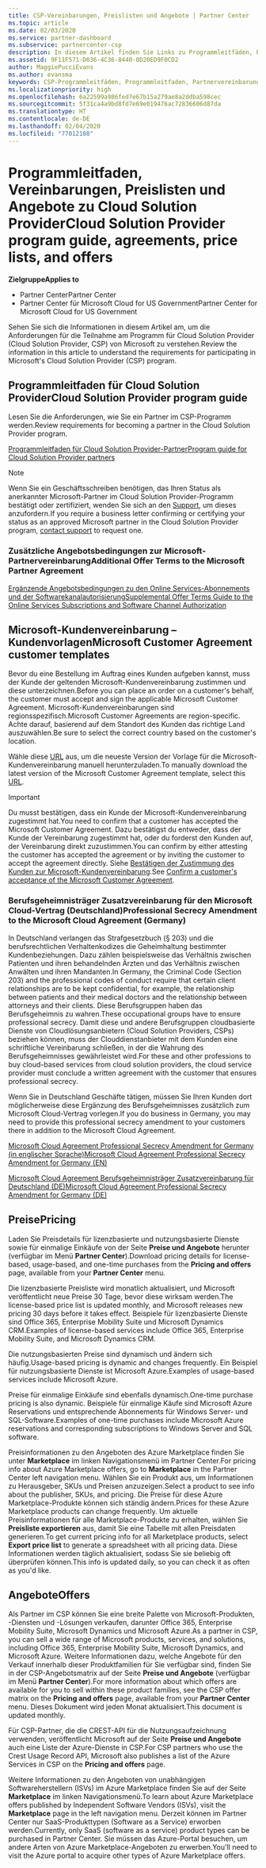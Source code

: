 ```yaml
---
title: CSP-Vereinbarungen, Preislisten und Angebote | Partner Center
ms.topic: article
ms.date: 02/03/2020
ms.service: partner-dashboard
ms.subservice: partnercenter-csp
description: In diesem Artikel finden Sie Links zu Programmleitfäden, Partnervereinbarungen, Kundenverträgen, Preislisten und Angeboten für Cloud Solution Provider.
ms.assetid: 9F11F571-D036-4C36-8440-8D20ED9F0CD2
author: MaggiePucciEvans
ms.author: evansma
keywords: CSP-Programmleitfäden, Programmleitfaden, Partnervereinbarungen, Kundenvereinbarung, Preislisten, Angebote
ms.localizationpriority: high
ms.openlocfilehash: 6a22599a986fed7e67b15a279ae8a2ddba598cec
ms.sourcegitcommit: 5f31ca4a9bd8fd7e69e019476ac72836606d87da
ms.translationtype: HT
ms.contentlocale: de-DE
ms.lasthandoff: 02/04/2020
ms.locfileid: "77012108"
---
```

# <a name="cloud-solution-provider-program-guide-agreements-price-lists-and-offers"></a><span data-ttu-id="b1283-104">Programmleitfaden, Vereinbarungen, Preislisten und Angebote zu Cloud Solution Provider</span><span class="sxs-lookup"><span data-stu-id="b1283-104">Cloud Solution Provider program guide, agreements, price lists, and offers</span></span>

<span data-ttu-id="b1283-105">**Zielgruppe**</span><span class="sxs-lookup"><span data-stu-id="b1283-105">**Applies to**</span></span>

-  <span data-ttu-id="b1283-106">Partner Center</span><span class="sxs-lookup"><span data-stu-id="b1283-106">Partner Center</span></span>
-  <span data-ttu-id="b1283-107">Partner Center für Microsoft Cloud for US Government</span><span class="sxs-lookup"><span data-stu-id="b1283-107">Partner Center for Microsoft Cloud for US Government</span></span>


<span data-ttu-id="b1283-108">Sehen Sie sich die Informationen in diesem Artikel am, um die Anforderungen für die Teilnahme am Programm für Cloud Solution Provider (Cloud Solution Provider, CSP) von Microsoft zu verstehen.</span><span class="sxs-lookup"><span data-stu-id="b1283-108">Review the information in this article to understand the requirements for participating in Microsoft's Cloud Solution Provider (CSP) program.</span></span>

## <a name="cloud-solution-provider-program-guide"></a><span data-ttu-id="b1283-109">Programmleitfaden für Cloud Solution Provider</span><span class="sxs-lookup"><span data-stu-id="b1283-109">Cloud Solution Provider program guide</span></span>

<span data-ttu-id="b1283-110">Lesen Sie die Anforderungen, wie Sie ein Partner im CSP-Programm werden.</span><span class="sxs-lookup"><span data-stu-id="b1283-110">Review requirements for becoming a partner in the Cloud Solution Provider program.</span></span>

[<span data-ttu-id="b1283-111">Programmleitfaden für Cloud Solution Provider-Partner</span><span class="sxs-lookup"><span data-stu-id="b1283-111">Program guide for Cloud Solution Provider partners</span></span>](https://go.microsoft.com/fwlink/p/?LinkId=617100)

>[!Note]
><span data-ttu-id="b1283-112">Wenn Sie ein Geschäftsschreiben benötigen, das Ihren Status als anerkannter Microsoft-Partner im Cloud Solution Provider-Programm bestätigt oder zertifiziert, wenden Sie sich an den [Support](https://partner.microsoft.com/pcv/servicerequests/create), um dieses anzufordern.</span><span class="sxs-lookup"><span data-stu-id="b1283-112">If you require a business letter confirming or certifying your status as an approved Microsoft partner in the Cloud Solution Provider program, [contact support](https://partner.microsoft.com/pcv/servicerequests/create) to request one.</span></span>

### <a name="additional-offer-terms-to-the-microsoft-partner-agreement"></a><span data-ttu-id="b1283-113">Zusätzliche Angebotsbedingungen zur Microsoft-Partnervereinbarung</span><span class="sxs-lookup"><span data-stu-id="b1283-113">Additional Offer Terms to the Microsoft Partner Agreement</span></span>

[<span data-ttu-id="b1283-114">Ergänzende Angebotsbedingungen zu den Online Services-Abonnements und der Softwarekanalautorisierung</span><span class="sxs-lookup"><span data-stu-id="b1283-114">Supplemental Offer Terms Guide to the Online Services Subscriptions and Software Channel Authorization</span></span>](https://query.prod.cms.rt.microsoft.com/cms/api/am/binary/RE3NOo7)

## <a name="microsoft-customer-agreement-customer-templates"></a><span data-ttu-id="b1283-115">Microsoft-Kundenvereinbarung – Kundenvorlagen</span><span class="sxs-lookup"><span data-stu-id="b1283-115">Microsoft Customer Agreement customer templates</span></span>

<span data-ttu-id="b1283-116">Bevor du eine Bestellung im Auftrag eines Kunden aufgeben kannst, muss der Kunde der geltenden Microsoft-Kundenvereinbarung zustimmen und diese unterzeichnen.</span><span class="sxs-lookup"><span data-stu-id="b1283-116">Before you can place an order on a customer's behalf, the customer must accept and sign the applicable Microsoft Customer Agreement.</span></span> <span data-ttu-id="b1283-117">Microsoft-Kundenvereinbarungen sind regionsspezifisch.</span><span class="sxs-lookup"><span data-stu-id="b1283-117">Microsoft Customer Agreements are region-specific.</span></span> <span data-ttu-id="b1283-118">Achte darauf, basierend auf dem Standort des Kunden das richtige Land auszuwählen.</span><span class="sxs-lookup"><span data-stu-id="b1283-118">Be sure to select the correct country based on the customer's location.</span></span>

<span data-ttu-id="b1283-119">Wähle diese [URL](https://aka.ms/customeragreement) aus, um die neueste Version der Vorlage für die Microsoft-Kundenvereinbarung manuell herunterzuladen.</span><span class="sxs-lookup"><span data-stu-id="b1283-119">To manually download the latest version of the Microsoft Customer Agreement template, select this [URL](https://aka.ms/customeragreement).</span></span>

>[!IMPORTANT]
><span data-ttu-id="b1283-120">Du musst bestätigen, dass ein Kunde der Microsoft-Kundenvereinbarung zugestimmt hat.</span><span class="sxs-lookup"><span data-stu-id="b1283-120">You need to confirm that a customer has accepted the Microsoft Customer Agreement.</span></span> <span data-ttu-id="b1283-121">Dazu bestätigst du entweder, dass der Kunde der Vereinbarung zugestimmt hat, oder du forderst den Kunden auf, der Vereinbarung direkt zuzustimmen.</span><span class="sxs-lookup"><span data-stu-id="b1283-121">You can confirm by either attesting the customer has accepted the agreement or by inviting the customer to accept the agreement directly.</span></span> <span data-ttu-id="b1283-122">Siehe [Bestätigen der Zustimmung des Kunden zur Microsoft-Kundenvereinbarung](confirm-customer-agreement.md).</span><span class="sxs-lookup"><span data-stu-id="b1283-122">See [Confirm a customer's acceptance of the Microsoft Customer Agreement](confirm-customer-agreement.md).</span></span>

### <a name="professional-secrecy-amendment-to-the-microsoft-cloud-agreement-germany"></a><span data-ttu-id="b1283-123">Berufsgeheimnisträger Zusatzvereinbarung für den Microsoft Cloud-Vertrag (Deutschland)</span><span class="sxs-lookup"><span data-stu-id="b1283-123">Professional Secrecy Amendment to the Microsoft Cloud Agreement (Germany)</span></span>

<span data-ttu-id="b1283-124">In Deutschland verlangen das Strafgesetzbuch (§ 203) und die berufsrechtlichen Verhaltenkodizes die Geheimhaltung bestimmter Kundenbeziehungen. Dazu zählen beispielsweise das Verhältnis zwischen Patienten und ihren behandelnden Ärzten und das Verhältnis zwischen Anwälten und ihren Mandanten.</span><span class="sxs-lookup"><span data-stu-id="b1283-124">In Germany, the Criminal Code (Section 203) and the professional codes of conduct require that certain client relationships are to be kept confidential, for example, the relationship between patients and their medical doctors and the relationship between attorneys and their clients.</span></span> <span data-ttu-id="b1283-125">Diese Berufsgruppen haben das Berufsgeheimnis zu wahren.</span><span class="sxs-lookup"><span data-stu-id="b1283-125">These occupational groups have to ensure professional secrecy.</span></span> <span data-ttu-id="b1283-126">Damit diese und andere Berufsgruppen cloudbasierte Dienste von Cloudlösungsanbietern (Cloud Solution Providers, CSPs) beziehen können, muss der Clouddienstanbieter mit dem Kunden eine schriftliche Vereinbarung schließen, in der die Wahrung des Berufsgeheimnisses gewährleistet wird.</span><span class="sxs-lookup"><span data-stu-id="b1283-126">For these and other professions to buy cloud-based services from cloud solution providers, the cloud service provider must conclude a written agreement with the customer that ensures professional secrecy.</span></span>

<span data-ttu-id="b1283-127">Wenn Sie in Deutschland Geschäfte tätigen, müssen Sie Ihren Kunden dort möglicherweise diese Ergänzung des Berufsgeheimnisses zusätzlich zum Microsoft Cloud-Vertrag vorlegen.</span><span class="sxs-lookup"><span data-stu-id="b1283-127">If you do business in Germany, you may need to provide this professional secrecy amendment to your customers there in addition to the Microsoft Cloud Agreement.</span></span>

[<span data-ttu-id="b1283-128">Microsoft Cloud Agreement Professional Secrecy Amendment for Germany (in englischer Sprache)</span><span class="sxs-lookup"><span data-stu-id="b1283-128">Microsoft Cloud Agreement Professional Secrecy Amendment for Germany (EN)</span></span>](https://go.microsoft.com/fwlink/?linkid=2030827&clcid=0x409)

[<span data-ttu-id="b1283-129">Microsoft Cloud Agreement Berufsgeheimnisträger Zusatzvereinbarung für Deutschland (DE)</span><span class="sxs-lookup"><span data-stu-id="b1283-129">Microsoft Cloud Agreement Professional Secrecy Amendment for Germany (DE)</span></span>](https://go.microsoft.com/fwlink/?linkid=2030827&clcid=0x407)

## <a name="pricing"></a><span data-ttu-id="b1283-130">Preise</span><span class="sxs-lookup"><span data-stu-id="b1283-130">Pricing</span></span>

<span data-ttu-id="b1283-131">Laden Sie Preisdetails für lizenzbasierte und nutzungsbasierte Dienste sowie für einmalige Einkäufe von der Seite **Preise und Angebote** herunter (verfügbar im Menü **Partner Center**).</span><span class="sxs-lookup"><span data-stu-id="b1283-131">Download pricing details for license-based, usage-based, and one-time purchases from the **Pricing and offers** page, available from your **Partner Center** menu.</span></span>

<span data-ttu-id="b1283-132">Die lizenzbasierte Preisliste wird monatlich aktualisiert, und Microsoft veröffentlicht neue Preise 30 Tage, bevor diese wirksam werden.</span><span class="sxs-lookup"><span data-stu-id="b1283-132">The license-based price list is updated monthly, and Microsoft releases new pricing 30 days before it takes effect.</span></span> <span data-ttu-id="b1283-133">Beispiele für lizenzbasierte Dienste sind Office 365, Enterprise Mobility Suite und Microsoft Dynamics CRM.</span><span class="sxs-lookup"><span data-stu-id="b1283-133">Examples of license-based services include Office 365, Enterprise Mobility Suite, and Microsoft Dynamics CRM.</span></span> 

<span data-ttu-id="b1283-134">Die nutzungsbasierten Preise sind dynamisch und ändern sich häufig.</span><span class="sxs-lookup"><span data-stu-id="b1283-134">Usage-based pricing is dynamic and changes frequently.</span></span> <span data-ttu-id="b1283-135">Ein Beispiel für nutzungsbasierte Dienste ist Microsoft Azure.</span><span class="sxs-lookup"><span data-stu-id="b1283-135">Examples of usage-based services include Microsoft Azure.</span></span>

<span data-ttu-id="b1283-136">Preise für einmalige Einkäufe sind ebenfalls dynamisch.</span><span class="sxs-lookup"><span data-stu-id="b1283-136">One-time purchase pricing is also dynamic.</span></span> <span data-ttu-id="b1283-137">Beispiele für einmalige Käufe sind Microsoft Azure Reservations und entsprechende Abonnements für Windows Server- und SQL-Software.</span><span class="sxs-lookup"><span data-stu-id="b1283-137">Examples of one-time purchases include Microsoft Azure reservations and corresponding subscriptions to Windows Server and SQL software.</span></span>

<span data-ttu-id="b1283-138">Preisinformationen zu den Angeboten des Azure Marketplace finden Sie unter **Marketplace** im linken Navigationsmenü im Partner Center.</span><span class="sxs-lookup"><span data-stu-id="b1283-138">For pricing info about Azure Marketplace offers, go to **Marketplace** in the Partner Center left navigation menu.</span></span> <span data-ttu-id="b1283-139">Wählen Sie ein Produkt aus, um Informationen zu Herausgeber, SKUs und Preisen anzuzeigen.</span><span class="sxs-lookup"><span data-stu-id="b1283-139">Select a product to see info about the publisher, SKUs, and pricing.</span></span> <span data-ttu-id="b1283-140">Die Preise für diese Azure Marketplace-Produkte können sich ständig ändern.</span><span class="sxs-lookup"><span data-stu-id="b1283-140">Prices for these Azure Marketplace products can change frequently.</span></span> <span data-ttu-id="b1283-141">Um aktuelle Preisinformationen für alle Marketplace-Produkte zu erhalten, wählen Sie **Preisliste exportieren** aus, damit Sie eine Tabelle mit allen Preisdaten generieren.</span><span class="sxs-lookup"><span data-stu-id="b1283-141">To get current pricing info for all Marketplace products, select **Export price list** to generate a spreadsheet with all pricing data.</span></span> <span data-ttu-id="b1283-142">Diese Informationen werden täglich aktualisiert, sodass Sie sie beliebig oft überprüfen können.</span><span class="sxs-lookup"><span data-stu-id="b1283-142">This info is updated daily, so you can check it as often as you'd like.</span></span>

## <a name="offers"></a><span data-ttu-id="b1283-143">Angebote</span><span class="sxs-lookup"><span data-stu-id="b1283-143">Offers</span></span>

<span data-ttu-id="b1283-144">Als Partner im CSP können Sie eine breite Palette von Microsoft-Produkten, -Diensten und -Lösungen verkaufen, darunter Office 365, Enterprise Mobility Suite, Microsoft Dynamics und Microsoft Azure.</span><span class="sxs-lookup"><span data-stu-id="b1283-144">As a partner in CSP, you can sell a wide range of Microsoft products, services, and solutions, including Office 365, Enterprise Mobility Suite, Microsoft Dynamics, and Microsoft Azure.</span></span> <span data-ttu-id="b1283-145">Weitere Informationen dazu, welche Angebote für den Verkauf innerhalb dieser Produktfamilien für Sie verfügbar sind, finden Sie in der CSP-Angebotsmatrix auf der Seite **Preise und Angebote** (verfügbar im Menü **Partner Center**).</span><span class="sxs-lookup"><span data-stu-id="b1283-145">For more information about which offers are available for you to sell within these product families, see the CSP offer matrix on the **Pricing and offers** page, available from your **Partner Center** menu.</span></span> <span data-ttu-id="b1283-146">Dieses Dokument wird jeden Monat aktualisiert.</span><span class="sxs-lookup"><span data-stu-id="b1283-146">This document is updated monthly.</span></span>

<span data-ttu-id="b1283-147">Für CSP-Partner, die die CREST-API für die Nutzungsaufzeichnung verwenden, veröffentlicht Microsoft auf der Seite **Preise und Angebote** auch eine Liste der Azure-Dienste in CSP.</span><span class="sxs-lookup"><span data-stu-id="b1283-147">For CSP partners who use the Crest Usage Record API, Microsoft also publishes a list of the Azure Services in CSP on the **Pricing and offers** page.</span></span>

<span data-ttu-id="b1283-148">Weitere Informationen zu den Angeboten von unabhängigen Softwareherstellern (ISVs) im Azure Marketplace finden Sie auf der Seite **Marketplace** im linken Navigationsmenü.</span><span class="sxs-lookup"><span data-stu-id="b1283-148">To learn about Azure Marketplace offers published by Independent Software Vendors  (ISVs), visit the **Marketplace** page in the left navigation menu.</span></span> <span data-ttu-id="b1283-149">Derzeit können im Partner Center nur SaaS-Produkttypen (Software as a Service) erworben werden.</span><span class="sxs-lookup"><span data-stu-id="b1283-149">Currently, only SaaS (software as a service) product types can be purchased in Partner Center.</span></span> <span data-ttu-id="b1283-150">Sie müssen das Azure-Portal besuchen, um andere Arten von Azure Marketplace-Angeboten zu erwerben.</span><span class="sxs-lookup"><span data-stu-id="b1283-150">You'll need to visit the Azure portal to acquire other types of Azure Marketplace offers.</span></span>
